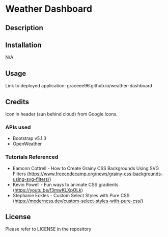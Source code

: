 # Weather Dashboard

## Description

## Installation
N/A

## Usage

Link to deployed application: graceee96.github.io/weather-dashboard

## Credits
Icon in header (sun behind cloud) from Google Icons.

### APIs used
* Bootstrap v5.1.3
* OpenWeather

### Tutorials Referenced
* Eamonn Cottrell - How to Create Grainy CSS Backgrounds Using SVG Filters (https://www.freecodecamp.org/news/grainy-css-backgrounds-using-svg-filters/)
* Kevin Powell - Fun ways to animate CSS gradients (https://youtu.be/f3mwKLXpOLk)
* Stephanie Eckles - Custom Select Styles with Pure CSS (https://moderncss.dev/custom-select-styles-with-pure-css/)

## License
Please refer to LICENSE in the repository